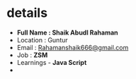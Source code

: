 # details
- **Full Name : Shaik Abudl Rahaman**
- Location : Guntur
- Email : Rahamanshaik666@gmail.com
- Job : **ZSM**
- Learnings - **Java Script**
- 